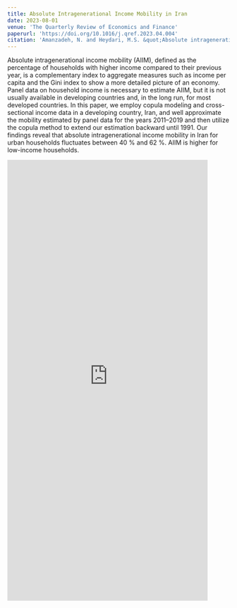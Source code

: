 ```yaml
---
title: Absolute Intragenerational Income Mobility in Iran
date: 2023-08-01
venue: 'The Quarterly Review of Economics and Finance'
paperurl: 'https://doi.org/10.1016/j.qref.2023.04.004'
citation: 'Amanzadeh, N. and Heydari, M.S. &quot;Absolute intragenerational income mobility in Iran.&quot; <i>The Quarterly Review of Economics and Finance</i>. 90 (2023): 38-50.'
---
```


Absolute intragenerational income mobility (AIIM), defined as the percentage of households with higher income compared to their previous year, is a complementary index to aggregate measures such as income per capita and the Gini index to show a more detailed picture of an economy. Panel data on household income is necessary to estimate AIIM, but it is not usually available in developing countries and, in the long run, for most developed countries. In this paper, we employ copula modeling and cross-sectional income data in a developing country, Iran, and well approximate the mobility estimated by panel data for the years 2011–2019 and then utilize the copula method to extend our estimation backward until 1991. Our findings reveal that absolute intragenerational income mobility in Iran for urban households fluctuates between 40 % and 62 %. AIIM is higher for low-income households.

<html>
   <iframe src="https://heydari-msadra.github.io/files//AIIM.html" title="Abs. Intragenerational Income Mobility" width="90%" height="1000" style="border:none;" ></iframe> 
</html>

